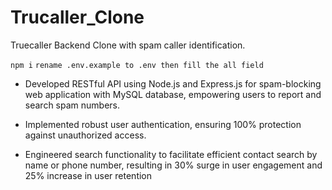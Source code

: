 # Trucaller_Clone

Truecaller Backend Clone with spam caller identification.

 `npm i`
 `rename .env.example to .env then fill the all field`

- Developed RESTful API using Node.js and Express.js for spam-blocking web application with MySQL database,
empowering users to report and search spam numbers.

- Implemented robust user authentication, ensuring 100% protection against unauthorized access.

- Engineered search functionality to facilitate efficient contact search by name or phone number, resulting in 30%
surge in user engagement and 25% increase in user retention
